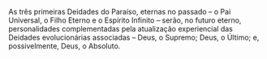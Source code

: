﻿As três primeiras Deidades do Paraíso, eternas no passado – o Pai Universal, o Filho Eterno e o Espírito Infinito – serão, no futuro eterno,  personalidades complementadas pela atualização experiencial das Deidades evolucionárias associadas – Deus, o Supremo; Deus, o Último; e, possivelmente, Deus, o Absoluto.